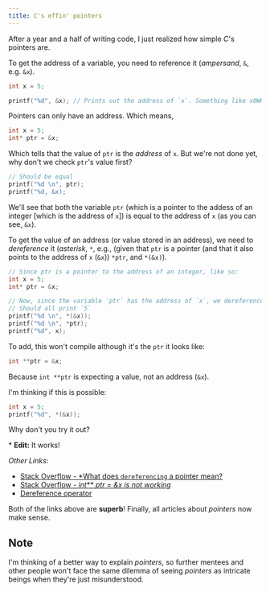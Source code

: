 ```yaml
---
title: C's effin' pointers
---
```


After a year and a half of writing code, I just realized how simple *C*'s pointers are.

To get the address of a variable, you need to reference it (*ampersand*, `&`, e.g. `&x`).

```c
int x = 5;

printf("%d", &x); // Prints out the address of `x`. Something like x0WHATEVER
```

Pointers can only have an address. Which means,

```c
int x = 5;
int* ptr = &x;
```

Which tells that the value of `ptr` is the *address* of `x`. But we're not done yet, why don't we check `ptr`'s value first?

```c
// Should be equal
printf("%d \n", ptr);
printf("%d, &x);
```

We'll see that both the variable `ptr` (which is a pointer to the addess of an integer [which is the address of `x`]) is equal to the address of `x` (as you can see, `&x`).

To get the value of an address (or value stored in an address), we need to *dereference* it (*asterisk*, `*`, e.g., (given that `ptr` is a pointer (and that it also points to the address of `x` (`&x`)) `*ptr`, and `*(&x)`).

```c
// Since ptr is a pointer to the address of an integer, like so:
int x = 5;
int* ptr = &x;

// Now, since the variable `ptr` has the address of `x`, we dereference it to get the value
// Should all print `5`
printf("%d \n", *(&x));
printf("%d \n", *ptr);
printf("%d", x);
```

To add, this won't compile although it's the `ptr` it looks like:

```c
int **ptr = &x;
```

Because `int **ptr` is expecting a value, not an address (`&x`).

I'm thinking if this is possible:

```c
int x = 5;
printf("%d", *(&x));
```

Why don't you try it out?

\* **Edit:** It works!

*Other Links*:

- [Stack Overflow - *What does `dereferencing` a pointer mean?](http://stackoverflow.com/questions/4955198/what-does-dereferencing-a-pointer-mean)
- [Stack Overflow - *int*\*\* *ptr = &x is not working*](http://stackoverflow.com/questions/27453461/warning-format-d-expects-argument-of-type-int-but-argument-2-has-type-in)
- [Dereference operator](http://en.wikipedia.org/wiki/Dereference_operator)

Both of the links above are **superb**! Finally, all articles about *pointers* now make sense.

## Note

I'm thinking of a better way to explain *pointers*, so further mentees and other people won't face the same dilemma of seeing *pointers* as intricate beings when they're just misunderstood.
